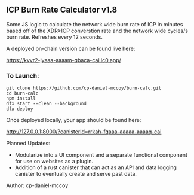 ## ICP Burn Rate Calculator v1.8

Some JS logic to calculate the network wide burn rate of ICP in minutes based off of the XDR>ICP converstion rate and the network wide cycles/s burn rate. Refreshes every 12 seconds.

A deployed on-chain version can be found live here:

https://kvyr2-jyaaa-aaaam-qbaca-cai.ic0.app/

### To Launch:

```
git clone https://github.com/cp-daniel-mccoy/burn-calc.git
cd burn-calc
npm install
dfx start --clean --background
dfx deploy
```

Once deployed locally, your app should be found here:

http://127.0.0.1:8000/?canisterId=rrkah-fqaaa-aaaaa-aaaaq-cai
<br>

Planned Updates:

* Modularize into a UI component and a separate functional component for use on websites as a plugin.
* Addition of a rust canister that can act as an API and data logging canister to eventually create and serve past data.

Author: cp-daniel-mccoy